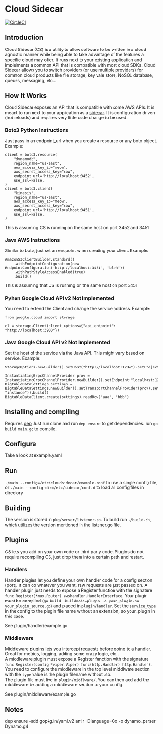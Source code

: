 # Cloud Sidecar

[![CircleCI](https://circleci.com/gh/lawrencefinn/cloudsidecar/tree/master.svg?style=svg)](https://circleci.com/gh/lawrencefinn/cloudsidecar/tree/master)

## Introduction
Cloud Sidecar (CS) is a utility to allow software to be written in a cloud agnostic manner while being able to take advantage
of the features a specific cloud may offer.  It runs next to your existing application and implelments a common API that
is compatible with most cloud SDKs.  Cloud Sidecar allows you to switch providers (or use multiple providers) for common
cloud products like file storage, key vale store, NoSQL database, queues, messaging, etc...

## How It Works
Cloud Sidecar exposes an API that is compatible with some AWS APIs.  It is meant to run next to your application as a
[sidecar](https://docs.microsoft.com/en-us/azure/architecture/patterns/sidecar).  It is configuration driven (hot reloads)
and requires very little code change to be used.

### Boto3 Python Instructions
Just pass in an endpoint_url when you create a resource or any boto object.  Example:
```
client = boto3.resource(
    "dynamodb",
    region_name="us-east",
    aws_access_key_id="meow",
    aws_secret_access_key="cow",
    endpoint_url='http://localhost:3452',
    use_ssl=False,
)
client = boto3.client(
    "kinesis",
    region_name="us-east",
    aws_access_key_id="meow",
    aws_secret_access_key="cow",
    endpoint_url='http://localhost:3451',
    use_ssl=False,
)
```
This is assuming CS is running on the same host on port 3452 and 3451

### Java AWS Instructions
Similar to boto, just set an endpoint when creating your client.  Example:
```
AmazonS3ClientBuilder.standard()
    .withEndpointConfiguration(new EndpointConfiguration("http://localhost:3451", "bleh"))
    .withPathStyleAccessEnabled(true)
    .build()
```
This is assuming that CS is running on the same host on port 3451

### Pyhon Google Cloud API v2 **Not Implemented**
You need to extend the Client and change the service address.  Example:
```
from google.cloud import storage

cl = storage.Client(client_options={"api_endpoint": "http://localhost:3900"})

```

### Java Google Cloud API v2 **Not Implemented**
Set the host of the service via the Java API.  This might vary based on service. Example:
```
StorageOptions.newBuilder().setHost("http://localhost:1234").setProjectId("boo").build().getService
```
```
InstantiatingGrpcChannelProvider prov = InstantiatingGrpcChannelProvider.newBuilder().setEndpoint("localhost:1234").build()
BigtableDataSettings settings = BigtableDataSettings.newBuilder().setTransportChannelProvider(prov).setInstanceName(InstanceName.of("project", "instance")).build()
BigtableDataClient.create(settings).readRow("aaa", "bbb")
```

## Installing and compiling
Requires [dep](https://github.com/golang/dep)
Just run clone and run `dep ensure` to get dependencies. run `go build main.go` to compile.

## Configure
Take a look at example.yaml

## Run
`./main --config=/etc/cloudsidecar/example.conf` to use a single config file, or `./main --config-dir=/etc/sidecar/conf.d` to load all config files in directory

## Building
The version is stored in `pkg/server/listener.go`.  To build run `./build.sh`, which utilizes the version mentioned in the listener.go file.



## Plugins
CS lets you add on your own code or third party code.  Plugins do not require recompiling CS, just drop them into a certain path and restart.

### Handlers
Handler plugins let you define your own handler code for a config section (port).  It can do whatever you want, raw requests are just passed on.
A handler plugin just needs to expose a Register function with the signature `func Register(*mux.Router) awshandler.HandlerInterface`.  Your plugin 
must be compiled (`go build -buildmode=plugin -o your_plugin.so your_plugin_source.go`) and placed in `plugin/handler`.  Set the `service_type` in the config to the plugin file name without an extension, so your_plugin in this case.

See plugin/handler/example.go

### Middleware
Middleware plugins lets you intercept requests before going to a handler.  Great for metrics, logging, adding some crazy logic, etc..  
A middleware plugin must expose a Register function with the signature `func Register(config *viper.Viper) func(http.Handler) http.Handler)`.  
You need to configure the middleware in the top level middlware section with the `type` value is the plugin filename without .so.  
The plugin file must live in `plugin/middlware/`.  You can then add add the middleware by adding a middleware section to your config.

See plugin/middleware/example.go




## Notes
dep ensure -add gopkg.in/yaml.v2
antlr -Dlanguage=Go -o dynamo_parser Dynamo.g4
